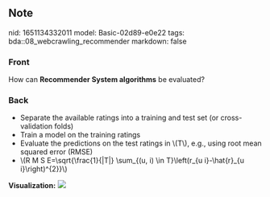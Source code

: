 ## Note
nid: 1651134332011
model: Basic-02d89-e0e22
tags: bda::08_webcrawling_recommender
markdown: false

### Front
How can <b>Recommender System algorithms</b> be evaluated?

### Back
<ul>
  <li>Separate the available ratings into a training and test set
  (or cross-validation folds)
  <li>Train a model on the training ratings
  <li>Evaluate the predictions on the test ratings in \(T\), e.g.,
  using root mean squared error (RMSE)
  <li>\(R M S E=\sqrt{\frac{1}{|T|} \sum_{(u, i) \in T}\left(r_{u
  i}-\hat{r}_{u i}\right)^{2}}\)
</ul><b>Visualization:</b> <img src= 
"paste-e6ea3f2fad87655be103b4c48445019e1990cf28.jpg">
